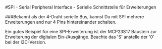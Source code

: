 <!--
---
name: SPI
description: Raspberry Pi SPI Anschlüsse
pincount: 5
pin:
  '11':
    name: SPI1 CE1
  '12':
    name: SPI1 CE0
  '19':
    name: SPI0 MOSI
    direction: output
    active: high
    description: Master Out / Slave In
  '21':
    name: SPI0 MISO
    direction: input
    active: high
    description: Master In / Slave Out
  '23':
    name: SPI0 SCLK
    direction: output
    active: high
    description: Clock
  '24':
    name: SPI0 CE0
    direction: output
    active: high
    description: Chip Select 0
  '26':
    name: SPI0 CE1
    direction: output
    active: high
    description: Chip Select 1
  '35':
    name: SPI1 MISO
  '36':
    name: SPI1 CE2
  '38':
    name: SPI1 MOSI
  '40':
    name: SPI1 SCLK
-->
#SPI - Serial Peripheral Interface - Serielle Schnittstelle für Erweiterungen

###Bekannt als der 4-Draht serielle Bus, kannst Du mit SPI mehrere Erweiterungen and nur 4 Pins hintereinander schalten.

Ein gutes Beispiel für eine SPI-Erweiterung ist der MCP23S17 Baustein zur Erweiterung der digitalen Ein-/Ausgänge. Beachte das 'S' anstelle der '0' bei der I2C-Version.

